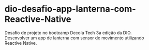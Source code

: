 # dio-desafio-app-lanterna-com-Reactive-Native
Desafio de projeto no bootcamp Decola Tech 3a edição da DIO. Desenvolver um app de lanterna com sensor de movimento utilizando Reactive Native.
